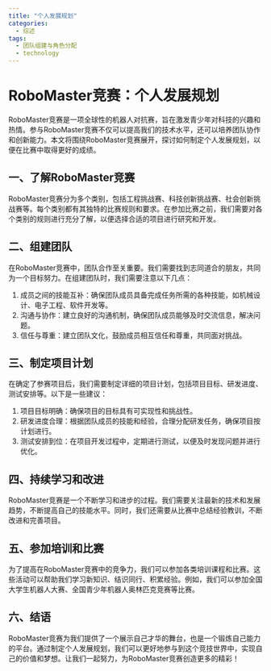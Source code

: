 ```yaml
---  
title: "个人发展规划"  
categories:  
  - 综述  
tags: 
  - 团队组建与角色分配 
  - technology  
---  
```


# RoboMaster竞赛：个人发展规划

RoboMaster竞赛是一项全球性的机器人对抗赛，旨在激发青少年对科技的兴趣和热情。参与RoboMaster竞赛不仅可以提高我们的技术水平，还可以培养团队协作和创新能力。本文将围绕RoboMaster竞赛展开，探讨如何制定个人发展规划，以便在比赛中取得更好的成绩。

## 一、了解RoboMaster竞赛

RoboMaster竞赛分为多个类别，包括工程挑战赛、科技创新挑战赛、社会创新挑战赛等。每个类别都有其独特的比赛规则和要求。在参加比赛之前，我们需要对各个类别的规则进行充分了解，以便选择合适的项目进行研究和开发。

## 二、组建团队

在RoboMaster竞赛中，团队合作至关重要。我们需要找到志同道合的朋友，共同为一个目标努力。在组建团队时，我们需要注意以下几点：

1. 成员之间的技能互补：确保团队成员具备完成任务所需的各种技能，如机械设计、电子工程、软件开发等。
2. 沟通与协作：建立良好的沟通机制，确保团队成员能够及时交流信息，解决问题。
3. 信任与尊重：建立团队文化，鼓励成员相互信任和尊重，共同面对挑战。

## 三、制定项目计划

在确定了参赛项目后，我们需要制定详细的项目计划，包括项目目标、研发进度、测试安排等。以下是一些建议：

1. 项目目标明确：确保项目的目标具有可实现性和挑战性。
2. 研发进度合理：根据团队成员的技能和经验，合理分配研发任务，确保项目按计划进行。
3. 测试安排到位：在项目开发过程中，定期进行测试，以便及时发现问题并进行优化。

## 四、持续学习和改进

RoboMaster竞赛是一个不断学习和进步的过程。我们需要关注最新的技术和发展趋势，不断提高自己的技能水平。同时，我们还需要从比赛中总结经验教训，不断改进和完善项目。

## 五、参加培训和比赛

为了提高在RoboMaster竞赛中的竞争力，我们可以参加各类培训课程和比赛。这些活动可以帮助我们学习新知识、结识同行、积累经验。例如，我们可以参加全国大学生机器人大赛、全国青少年机器人奥林匹克竞赛等比赛。

## 六、结语

RoboMaster竞赛为我们提供了一个展示自己才华的舞台，也是一个锻炼自己能力的平台。通过制定个人发展规划，我们可以更好地参与到这个竞技世界中，实现自己的价值和梦想。让我们一起努力，为RoboMaster竞赛创造更多的精彩！ 
